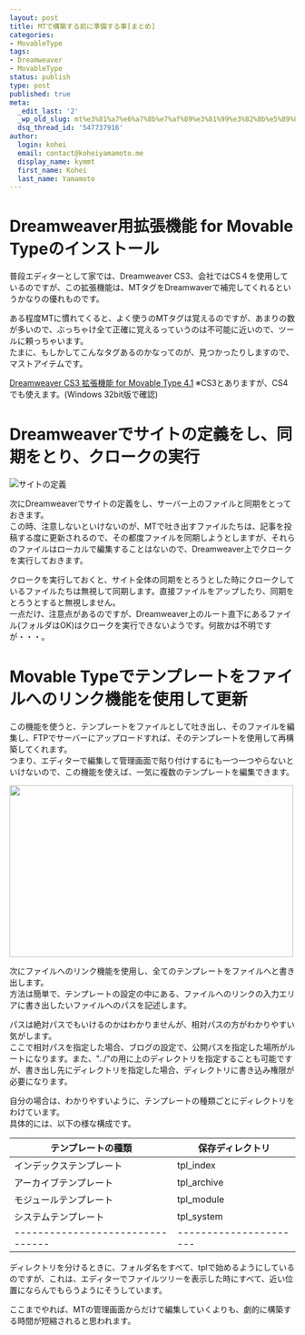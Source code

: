```yaml
---
layout: post
title: MTで構築する前に準備する事[まとめ]
categories:
- MovableType
tags:
- Dreamweaver
- MovableType
status: publish
type: post
published: true
meta:
  _edit_last: '2'
  _wp_old_slug: mt%e3%81%a7%e6%a7%8b%e7%af%89%e3%81%99%e3%82%8b%e5%89%8d%e3%81%ab%e6%ba%96%e5%82%99%e3%81%99%e3%82%8b%e4%ba%8b%e3%81%be%e3%81%a8%e3%82%81
  dsq_thread_id: '547737916'
author:
  login: kohei
  email: contact@koheiyamamoto.me
  display_name: kymmt
  first_name: Kohei
  last_name: Yamamoto
---
```


# Dreamweaver用拡張機能 for Movable Typeのインストール

普段エディターとして家では、Dreamweaver CS3、会社ではCS４を使用しているのですが、この拡張機能は、MTタグをDreamwaverで補完してくれるというかなりの優れものです。

ある程度MTに慣れてくると、よく使うのMTタグは覚えるのですが、あまりの数が多いので、ぶっちゃけ全て正確に覚えるっていうのは不可能に近いので、ツールに頼っちゃいます。  
たまに、もしかしてこんなタグあるのかなってのが、見つかったりしますので、マストアイテムです。

[Dreamweaver CS3 拡張機能 for Movable Type 4.1](http://www.adobe.com/jp/devnet/dreamweaver/articles/movable_type_41.html)
※CS3とありますが、CS4でも使えます。(Windows 32bit版で確認)

# Dreamweaverでサイトの定義をし、同期をとり、クロークの実行

![サイトの定義](http://howtohp.com/wp/wp-content/uploads/2009/07/site_definition_thumb.gif)

次にDreamweaverでサイトの定義をし、サーバー上のファイルと同期をとっておきます。  
この時、注意しないといけないのが、MTで吐き出すファイルたちは、記事を投稿する度に更新されるので、その都度ファイルを同期しようとしますが、それらのファイルはローカルで編集することはないので、Dreamweaver上でクロークを実行しておきます。

クロークを実行しておくと、サイト全体の同期をとろうとした時にクロークしているファイルたちは無視して同期します。直接ファイルをアップしたり、同期をとろうとすると無視しません。  
一点だけ、注意点があるのですが、Dreamweaver上のルート直下にあるファイル(フォルダはOK)はクロークを実行できないようです。何故かは不明ですが・・・。

# Movable Typeでテンプレートをファイルへのリンク機能を使用して更新

この機能を使うと、テンプレートをファイルとして吐き出し、そのファイルを編集し、FTPでサーバーにアップロードすれば、そのテンプレートを使用して再構築してくれます。  
つまり、エディターで編集して管理画面で貼り付けするにも一つ一つやらないといけないので、この機能を使えば、一気に複数のテンプレートを編集できます。

<p><img src="http://howtohp.com/wp/wp-content/uploads/2009/07/file_link.gif" alt="" title="file_link" width="500" height="302" class="aligncenter size-full wp-image-172" /></p>
<p>次にファイルへのリンク機能を使用し、全てのテンプレートをファイルへと書き出します。<br />
方法は簡単で、テンプレートの設定の中にある、ファイルへのリンクの入力エリアに書き出したいファイルへのパスを記述します。</p>
<p>パスは絶対パスでもいけるのかはわかりませんが、相対パスの方がわかりやすい気がします。<br />
ここで相対パスを指定した場合、ブログの設定で、公開パスを指定した場所がルートになります。また、&quot;../&quot;の用に上のディレクトリを指定することも可能ですが、書き出し先にディレクトリを指定した場合、ディレクトリに書き込み権限が必要になります。</p>
<p>自分の場合は、わかりやすいように、テンプレートの種類ごとにディレクトリをわけています。<br />具体的には、以下の様な構成です。</p>

|テンプレートの種類              |保存ディレクトリ      |
|--------------------------------|----------------------|
|インデックステンプレート        |tpl_index             |
|アーカイブテンプレート          |tpl_archive           |
|モジュールテンプレート          |tpl_module            |
|システムテンプレート            |tpl_system            |
|--------------------------------|----------------------|

ディレクトリを分けるときに、フォルダ名をすべて、tplで始めるようにしているのですが、これは、エディターでファイルツリーを表示した時にすべて、近い位置にならんでもらうようにそうしています。

ここまでやれば、MTの管理画面からだけで編集していくよりも、劇的に構築する時間が短縮されると思われます。
